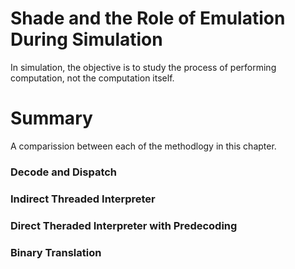# Shade and the Role of Emulation During Simulation 

In simulation, the objective is to study the process of performing computation, not the computation itself. 

# Summary 

A comparission between each of the methodlogy in this chapter. 

### Decode and Dispatch 

### Indirect Threaded Interpreter 

### Direct Theraded Interpreter with Predecoding 

### Binary Translation 



